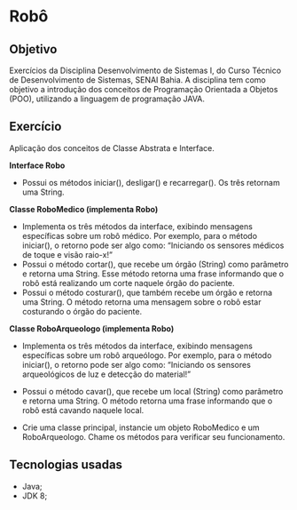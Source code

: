# Robô

## Objetivo

Exercícios da Disciplina Desenvolvimento de Sistemas I, do Curso Técnico de Desenvolvimento de Sistemas, SENAI Bahia. A disciplina tem como objetivo a introdução dos conceitos de Programação Orientada a Objetos (POO), utilizando a linguagem de programação JAVA.

## Exercício

Aplicação dos conceitos de Classe Abstrata e Interface.

**Interface Robo**

* Possui os métodos iniciar(), desligar() e recarregar(). Os três retornam uma String.

**Classe RoboMedico (implementa Robo)**

* Implementa os três métodos da interface, exibindo mensagens específicas sobre um robô médico. Por exemplo, para o método iniciar(), o retorno pode ser algo como: “Iniciando os sensores médicos de toque e visão raio-x!”
* Possui o método cortar(), que recebe um órgão (String) como parâmetro e retorna uma String. Esse método retorna uma frase informando que o robô está realizando um corte naquele órgão do paciente.
* Possui o método costurar(), que também recebe um órgão e retorna uma String. O método retorna uma mensagem sobre o robô estar costurando o órgão do paciente.

**Classe RoboArqueologo (implementa Robo)**

* Implementa os três métodos da interface, exibindo mensagens específicas sobre um robô arqueólogo. Por exemplo, para o método iniciar(), o retorno pode ser algo como: “Iniciando os sensores arqueológicos de luz e detecção do material!”
* Possui o método cavar(), que recebe um local (String) como parâmetro e retorna uma String. O método retorna uma frase informando que o robô está cavando naquele local.

* Crie uma classe principal, instancie um objeto RoboMedico e um RoboArqueologo. Chame os métodos para verificar seu funcionamento.

## Tecnologias usadas

*   Java; 
*   JDK 8; 
